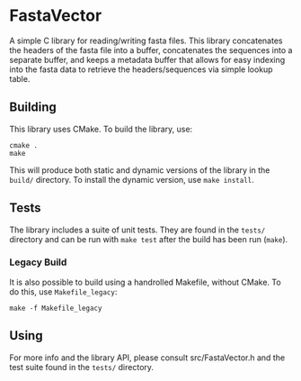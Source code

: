 # FastaVector

A simple C library for reading/writing fasta files. This library concatenates
the headers of the fasta file into a buffer, concatenates the sequences into a
separate buffer, and keeps a metadata buffer that allows for easy indexing into
the fasta data to retrieve the headers/sequences via simple lookup table.

## Building

This library uses CMake. To build the library, use:

```
cmake .
make
```

This will produce both static and dynamic versions of the library in the
`build/` directory. To install the dynamic version, use `make install`.

## Tests

The library includes a suite of unit tests. They are found in the `tests/`
directory and can be run with `make test` after the build has been run
(`make`).

### Legacy Build

It is also possible to build using a handrolled Makefile, without CMake. To do
this, use `Makefile_legacy`:

```
make -f Makefile_legacy
```

## Using

For more info and the library API, please consult src/FastaVector.h and the
test suite found in the `tests/` directory.
